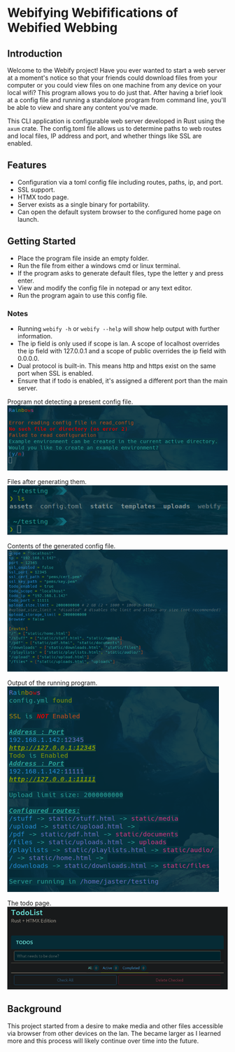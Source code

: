# Webifying Webififications of Webified Webbing

## Introduction
Welcome to the Webify project!
Have you ever wanted to start a web server at a moment's notice so that your friends could download files from your computer or you could view files on one machine from any device on your local wifi?
This program allows you to do just that. After having a brief look at a config file and running a standalone program from command line, you'll be able to view and share any content you've made.

This CLI application is configurable web server developed in Rust using the `axum` crate.
The config.toml file allows us to determine paths to web routes and local files, IP address and port, and whether things like SSL are enabled.

## Features
- Configuration via a toml config file including routes, paths, ip, and port.
- SSL support.
- HTMX todo page.
- Server exists as a single binary for portability.
- Can open the default system browser to the configured home page on launch.

## Getting Started
- Place the program file inside an empty folder.
- Run the file from either a windows cmd or linux terminal.
- If the program asks to generate default files, type the letter y and press enter.
- View and modify the config file in notepad or any text editor.
- Run the program again to use this config file.

### Notes
- Running `webify -h` or `webify --help` will show help output with further information.
- The ip field is only used if scope is lan. A scope of localhost overrides the ip field with 127.0.0.1 and a scope of public overrides the ip field with 0.0.0.0.
- Dual protocol is built-in. This means http and https exist on the same port when SSL is enabled.
- Ensure that if todo is enabled, it's assigned a different port than the main server.

Program not detecting a present config file. 
![screenshot](https://github.com/archification/webify/blob/main/images/noconfig.png)

Files after generating them. 
![screenshot](https://github.com/archification/webify/blob/main/images/files.png)

Contents of the generated config file. 
![screenshot](https://github.com/archification/webify/blob/main/images/config.png)

Output of the running program. 
![screenshot](https://github.com/archification/webify/blob/main/images/running.png)

The todo page. 
![screenshot](https://github.com/archification/webify/blob/main/images/todo.png)

## Background
This project started from a desire to make media and other files accessible via browser from other devices on the lan.
The became larger as I learned more and this process will likely continue over time into the future.
